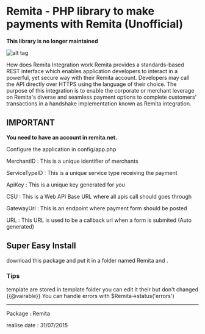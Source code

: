 Remita - PHP library to make payments with Remita (Unofficial)
==============================

**This library is no longer maintained**
 
 ![alt tag](http://www.remita.net/developers/assets/images/remita-payment-logo-horizonal.png)



How does Remita Integration work
Remita provides a standards-based REST interface which enables application developers to interact in a powerful,
 yet secure way with their Remita account. 
 Developers may call the API directly over HTTPS using the language of their choice.
The purpose of this integration is to enable the corporate or merchant leverage on Remita's diverse and seamless 
payment options to complete customers' transactions in a handshake implementation known as Remita integration.

## IMPORTANT
**You need to have an account in remita.net.**

Configure the application in config/app.php 

MerchantID : This is a unique identifier of merchants

ServiceTypeID : This is a unique service type receiving the payment

ApiKey : This is a unique key generated for you

CSU : This is a Web API Base URL where all apis call should goes through 

GatewayUrl : This is an endpoint where payment form should be posted

URL : This URL is used to be a callback url when a form is submited (Auto generated)


## Super Easy Install

download this package and put it in a folder named Remita and .

### Tips
template are stored in template folder you can edit it their but don't changed {{@vairable}}
You can handle errors with $Remita->status('errors')


--------------------------------------
Package : 	Remita

realise date    : 	31/07/2015

